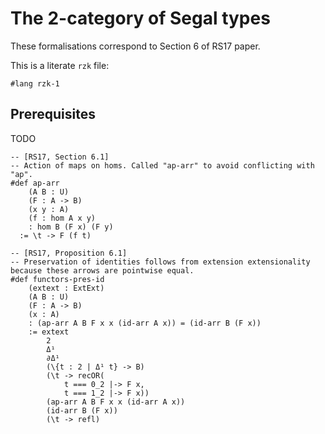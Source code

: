 # The 2-category of Segal types

These formalisations correspond to Section 6 of RS17 paper.

This is a literate `rzk` file:

```rzk
#lang rzk-1
```

## Prerequisites
TODO

```rzk
-- [RS17, Section 6.1]
-- Action of maps on homs. Called "ap-arr" to avoid conflicting with "ap".
#def ap-arr 
	(A B : U)
	(F : A -> B)
	(x y : A)
	(f : hom A x y)
	: hom B (F x) (F y)
  := \t -> F (f t)
```

```rzk
-- [RS17, Proposition 6.1]
-- Preservation of identities follows from extension extensionality because these arrows are pointwise equal.
#def functors-pres-id
	(extext : ExtExt)
	(A B : U)
	(F : A -> B)
	(x : A) 
	: (ap-arr A B F x x (id-arr A x)) = (id-arr B (F x))
	:= extext 
		2
		Δ¹
		∂Δ¹
		(\{t : 2 | Δ¹ t} -> B)
		(\t -> recOR(
			t === 0_2 |-> F x,
			t === 1_2 |-> F x))
		(ap-arr A B F x x (id-arr A x))
		(id-arr B (F x))
		(\t -> refl)
```
